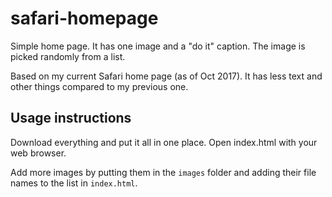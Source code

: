 # safari-homepage
Simple home page. It has one image and a "do it" caption. The image is picked randomly from a list.

Based on my current Safari home page (as of Oct 2017). It has less text and other things compared to my previous one.

## Usage instructions
Download everything and put it all in one place. Open index.html with your web browser.

Add more images by putting them in the `images` folder and adding their file names to the list in `index.html`.
